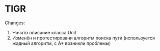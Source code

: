 # TIGR
Changes:
1) Начато описание класса Unit 
2) Изменён и протестировани алгоритм поиска пути (используется жадный алгоритм, с A* возникли проблемы)

